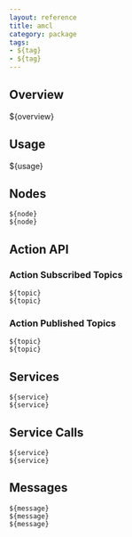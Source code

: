 ```yaml
---
layout: reference
title: amcl
category: package
tags: 
- ${tag}
- ${tag}
---
```


## Overview
${overview}

## Usage
${usage}

## Nodes
``${node}``  
``${node}``  

## Action API
### Action Subscribed Topics
``${topic}``  
``${topic}``  

### Action Published Topics
``${topic}``  
``${topic}``  

## Services
``${service}``  
``${service}``  

## Service Calls
``${service}``  
``${service}``  

## Messages
``${message}``  
``${message}``  
``${message}``  
